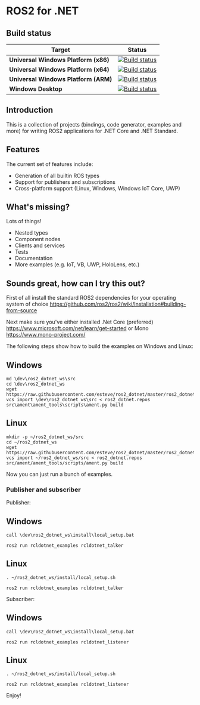 ROS2 for .NET
=============

Build status
------------

| Target | Status |
|----------|--------|
| **Universal Windows Platform (x86)** | [![Build status](https://appveyor-matrix-badges.herokuapp.com/repos/esteve/ros2-dotnet/branch/master/1)](https://ci.appveyor.com/project/esteve/ros2-dotnet/branch/master) |
| **Universal Windows Platform (x64)** | [![Build status](https://appveyor-matrix-badges.herokuapp.com/repos/esteve/ros2-dotnet/branch/master/2)](https://ci.appveyor.com/project/esteve/ros2-dotnet/branch/master) |
| **Universal Windows Platform (ARM)** | [![Build status](https://appveyor-matrix-badges.herokuapp.com/repos/esteve/ros2-dotnet/branch/master/3)](https://ci.appveyor.com/project/esteve/ros2-dotnet/branch/master) |
| **Windows Desktop**                  | [![Build status](https://appveyor-matrix-badges.herokuapp.com/repos/esteve/ros2-dotnet/branch/master/4)](https://ci.appveyor.com/project/esteve/ros2-dotnet/branch/master) |

Introduction
------------

This is a collection of projects (bindings, code generator, examples and more) for writing ROS2
applications for .NET Core and .NET Standard.

Features
--------

The current set of features include:
- Generation of all builtin ROS types
- Support for publishers and subscriptions
- Cross-platform support (Linux, Windows, Windows IoT Core, UWP)

What's missing?
---------------

Lots of things!
- Nested types
- Component nodes
- Clients and services
- Tests
- Documentation
- More examples (e.g. IoT, VB, UWP, HoloLens, etc.)

Sounds great, how can I try this out?
-------------------------------------

First of all install the standard ROS2 dependencies for your operating system of choice https://github.com/ros2/ros2/wiki/Installation#building-from-source

Next make sure you've either installed .Net Core (preferred) https://www.microsoft.com/net/learn/get-started or Mono https://www.mono-project.com/

The following steps show how to build the examples on Windows and Linux:

Windows
-------

```
md \dev\ros2_dotnet_ws\src
cd \dev\ros2_dotnet_ws
wget https://raw.githubusercontent.com/esteve/ros2_dotnet/master/ros2_dotnet.repos
vcs import \dev\ros2_dotnet_ws\src < ros2_dotnet.repos
src\ament\ament_tools\scripts\ament.py build
```

Linux
-----

```
mkdir -p ~/ros2_dotnet_ws/src
cd ~/ros2_dotnet_ws
wget https://raw.githubusercontent.com/esteve/ros2_dotnet/master/ros2_dotnet.repos
vcs import ~/ros2_dotnet_ws/src < ros2_dotnet.repos
src/ament/ament_tools/scripts/ament.py build
```

Now you can just run a bunch of examples.

### Publisher and subscriber

Publisher:

Windows
-------

```
call \dev\ros2_dotnet_ws\install\local_setup.bat

ros2 run rcldotnet_examples rcldotnet_talker
```

Linux
-----

```
. ~/ros2_dotnet_ws/install/local_setup.sh

ros2 run rcldotnet_examples rcldotnet_talker
```

Subscriber:

Windows
-------

```
call \dev\ros2_dotnet_ws\install\local_setup.bat

ros2 run rcldotnet_examples rcldotnet_listener
```

Linux
-----

```
. ~/ros2_dotnet_ws/install/local_setup.sh

ros2 run rcldotnet_examples rcldotnet_listener
```

Enjoy!
